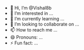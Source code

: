 - 👋 Hi, I’m @Vishal8b
- 👀 I’m interested in ...
- 🌱 I’m currently learning ...
- 💞️ I’m looking to collaborate on ...
- 📫 How to reach me ...
- 😄 Pronouns: ...
- ⚡ Fun fact: ...

<!---
Vishal8b/Vishal8b is a ✨ special ✨ repository because its `README.md` (this file) appears on your GitHub profile.
You can click the Preview link to take a look at your changes.
--->
